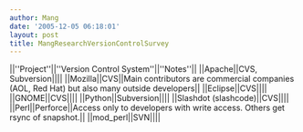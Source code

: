 ```yaml
---
author: Mang
date: '2005-12-05 06:18:01'
layout: post
title: MangResearchVersionControlSurvey
---
```


||''Project''||''Version Control System''||''Notes''||
||Apache||CVS, Subversion||||
||Mozilla||CVS||Main contributors are commercial companies (AOL, Red Hat) but also many outside developers||
||Eclipse||CVS||||
||GNOME||CVS||||
||Python||Subversion||||
||Slashdot (slashcode)||CVS||||
||Perl||Perforce||Access only to developers with write access. Others get rsync of snapshot.||
||mod_perl||SVN||||
